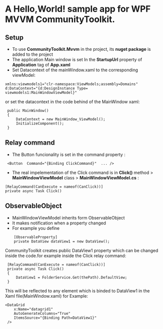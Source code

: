 # A Hello,World! sample app for WPF MVVM CommunityToolkit.
## Setup
- To use **CommunityToolkit.Mvvm** in the project, its **nuget package** is added to the project
- The application Main window is set In the **StartupUrl** property of **Application** tag of **App.xaml**
- Set Datacontext of the mainWindow.xaml to the corresponding viewModel:
```
xmlns:viewmodels1="clr-namespace:ViewModels;assembly=Domains"
d:DataContext="{d:DesignInstance Type= viewmodels1:MainWindowViewModel}"
```
or set the datacontext in the code behind of the MainWindow xaml:
```
 public MainWindow()
 {
     DataContext = new MainWindow_ViewModel();
     InitializeComponent();
 }
```
## Relay command
- The Button funcionality is set in the command property :
```
 <Button  Command="{Binding ClickCommand}"  ... />
```
- The real impelementation of the Click command is in **Click()** method > **MainWindowViewModel** class > **MainWindowViewModel.cs** :
```
[RelayCommand(CanExecute = nameof(CanClick))]
private async Task Click()
```
## ObservableObject
- MainWindowViewModel inherits form ObservableObject
- It makes notification when a property changed
- For example you define 
```
    [ObservableProperty]
    private DataView dataView1 = new DataView();
```
CommunityToolkit creates public DataView1 property which can be changed inside the code.for example inside the Click relay command:
```
 [RelayCommand(CanExecute = nameof(CanClick))]
 private async Task Click()
 {
     DataView1 = FolderService.Get(thePath).DefaultView;   
 }
```
This will be reflected to any element which is binded to DataView1 in the Xaml file(MainWindow.xaml)
for Example:
```
<DataGrid
    x:Name="datagrid1"
    AutoGenerateColumns="True" 
    ItemsSource="{Binding Path=DataView1}"
 />
```



